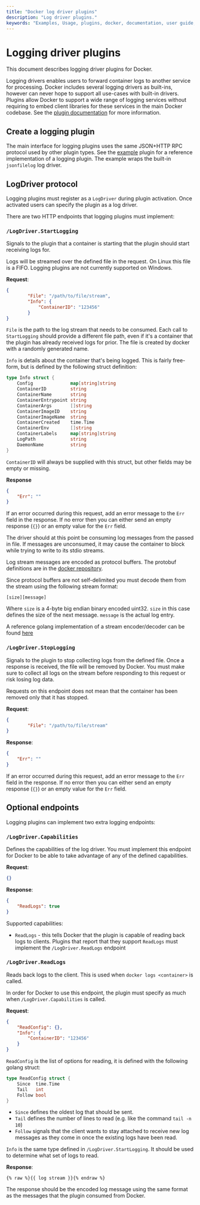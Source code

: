 ```yaml
---
title: "Docker log driver plugins"
description: "Log driver plugins."
keywords: "Examples, Usage, plugins, docker, documentation, user guide, logging"
---
```


<!-- This file is maintained within the docker/cli Github
     repository at https://github.com/docker/cli/. Make all
     pull requests against that repo. If you see this file in
     another repository, consider it read-only there, as it will
     periodically be overwritten by the definitive file. Pull
     requests which include edits to this file in other repositories
     will be rejected.
-->

# Logging driver plugins

This document describes logging driver plugins for Docker.

Logging drivers enables users to forward container logs to another service for
processing. Docker includes several logging drivers as built-ins, however can
never hope to support all use-cases with built-in drivers. Plugins allow Docker
to support a wide range of logging services without requiring to embed client
libraries for these services in the main Docker codebase. See the
[plugin documentation](legacy_plugins.md) for more information.

## Create a logging plugin

The main interface for logging plugins uses the same JSON+HTTP RPC protocol used
by other plugin types. See the
[example](https://github.com/cpuguy83/docker-log-driver-test) plugin for a
reference implementation of a logging plugin. The example wraps the built-in
`jsonfilelog` log driver.

## LogDriver protocol

Logging plugins must register as a `LogDriver` during plugin activation. Once
activated users can specify the plugin as a log driver.

There are two HTTP endpoints that logging plugins must implement:

### `/LogDriver.StartLogging`

Signals to the plugin that a container is starting that the plugin should start
receiving logs for.

Logs will be streamed over the defined file in the request. On Linux this file
is a FIFO. Logging plugins are not currently supported on Windows.

**Request**:
```json
{
		"File": "/path/to/file/stream",
		"Info": {
			"ContainerID": "123456"
		}
}
```

`File` is the path to the log stream that needs to be consumed. Each call to
`StartLogging` should provide a different file path, even if it's a container
that the plugin has already received logs for prior. The file is created by
docker with a randomly generated name.

`Info` is details about the container that's being logged. This is fairly
free-form, but is defined by the following struct definition:

```go
type Info struct {
	Config              map[string]string
	ContainerID         string
	ContainerName       string
	ContainerEntrypoint string
	ContainerArgs       []string
	ContainerImageID    string
	ContainerImageName  string
	ContainerCreated    time.Time
	ContainerEnv        []string
	ContainerLabels     map[string]string
	LogPath             string
	DaemonName          string
}
```


`ContainerID` will always be supplied with this struct, but other fields may be
empty or missing.

**Response**
```json
{
	"Err": ""
}
```

If an error occurred during this request, add an error message to the `Err` field
in the response. If no error then you can either send an empty response (`{}`)
or an empty value for the `Err` field.

The driver should at this point be consuming log messages from the passed in file.
If messages are unconsumed, it may cause the container to block while trying to
write to its stdio streams.

Log stream messages are encoded as protocol buffers. The protobuf definitions are
in the
[docker repository](https://github.com/docker/docker/blob/master/api/types/plugins/logdriver/entry.proto).

Since protocol buffers are not self-delimited you must decode them from the stream
using the following stream format:

```
[size][message]
```

Where `size` is a 4-byte big endian binary encoded uint32. `size` in this case
defines the size of the next message. `message` is the actual log entry.

A reference golang implementation of a stream encoder/decoder can be found
[here](https://github.com/docker/docker/blob/master/api/types/plugins/logdriver/io.go)

### `/LogDriver.StopLogging`

Signals to the plugin to stop collecting logs from the defined file.
Once a response is received, the file will be removed by Docker. You must make
sure to collect all logs on the stream before responding to this request or risk
losing log data.

Requests on this endpoint does not mean that the container has been removed
only that it has stopped.

**Request**:
```json
{
		"File": "/path/to/file/stream"
}
```

**Response**:
```json
{
	"Err": ""
}
```

If an error occurred during this request, add an error message to the `Err` field
in the response. If no error then you can either send an empty response (`{}`)
or an empty value for the `Err` field.

## Optional endpoints

Logging plugins can implement two extra logging endpoints:

### `/LogDriver.Capabilities`

Defines the capabilities of the log driver. You must implement this endpoint for
Docker to be able to take advantage of any of the defined capabilities.

**Request**:
```json
{}
```

**Response**:
```json
{
	"ReadLogs": true
}
```

Supported capabilities:

- `ReadLogs` - this tells Docker that the plugin is capable of reading back logs
to clients. Plugins that report that they support `ReadLogs` must implement the
`/LogDriver.ReadLogs` endpoint

### `/LogDriver.ReadLogs`

Reads back logs to the client. This is used when `docker logs <container>` is
called.

In order for Docker to use this endpoint, the plugin must specify as much when
`/LogDriver.Capabilities` is called.


**Request**:
```json
{
	"ReadConfig": {},
	"Info": {
		"ContainerID": "123456"
	}
}
```

`ReadConfig` is the list of options for reading, it is defined with the following
golang struct:

```go
type ReadConfig struct {
	Since  time.Time
	Tail   int
	Follow bool
}
```

- `Since` defines the oldest log that should be sent.
- `Tail` defines the number of lines to read (e.g. like the command `tail -n 10`)
- `Follow` signals that the client wants to stay attached to receive new log messages
as they come in once the existing logs have been read.

`Info` is the same type defined in `/LogDriver.StartLogging`. It should be used
to determine what set of logs to read.

**Response**:
```
{% raw %}{{ log stream }}{% endraw %}
```

The response should be the encoded log message using the same format as the
messages that the plugin consumed from Docker.
